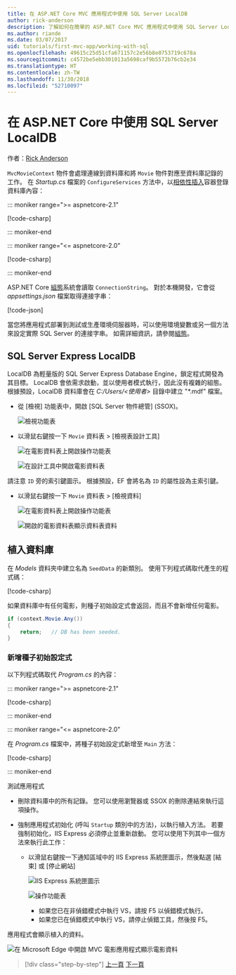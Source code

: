 ```yaml
---
title: 在 ASP.NET Core MVC 應用程式中使用 SQL Server LocalDB
author: rick-anderson
description: 了解如何在簡單的 ASP.NET Core MVC 應用程式中使用 SQL Server LocalDB。
ms.author: riande
ms.date: 03/07/2017
uid: tutorials/first-mvc-app/working-with-sql
ms.openlocfilehash: 49615c25d51cfa671157c2e56b8e0753719c678a
ms.sourcegitcommit: c4572be5ebb301013a5698caf9b5572b76cb2e34
ms.translationtype: HT
ms.contentlocale: zh-TW
ms.lasthandoff: 11/30/2018
ms.locfileid: "52710097"
---
```

# <a name="work-with-sql-server-localdb-in-aspnet-core"></a>在 ASP.NET Core 中使用 SQL Server LocalDB

作者：[Rick Anderson](https://twitter.com/RickAndMSFT)

`MvcMovieContext` 物件會處理連線到資料庫和將 `Movie` 物件對應至資料庫記錄的工作。 在 *Startup.cs* 檔案的 `ConfigureServices` 方法中，以[相依性插入](xref:fundamentals/dependency-injection)容器登錄資料庫內容：

::: moniker range=">= aspnetcore-2.1"

[!code-csharp[](~/tutorials/first-mvc-app/start-mvc/sample/MvcMovie21/Startup.cs?name=ConfigureServices&highlight=13-99)]

::: moniker-end

::: moniker range="<= aspnetcore-2.0"

[!code-csharp[](~/tutorials/first-mvc-app/start-mvc/sample/MvcMovie/Startup.cs?name=ConfigureServices&highlight=6-7)]

::: moniker-end

ASP.NET Core [組態](xref:fundamentals/configuration/index)系統會讀取 `ConnectionString`。 對於本機開發，它會從 *appsettings.json* 檔案取得連接字串：

[!code-json[](start-mvc/sample/MvcMovie/appsettings.json?highlight=2&range=8-10)]

當您將應用程式部署到測試或生產環境伺服器時，可以使用環境變數或另一個方法來設定實際 SQL Server 的連接字串。 如需詳細資訊，請參閱[組態](xref:fundamentals/configuration/index)。

## <a name="sql-server-express-localdb"></a>SQL Server Express LocalDB

LocalDB 為輕量版的 SQL Server Express Database Engine，鎖定程式開發為其目標。 LocalDB 會依需求啟動，並以使用者模式執行，因此沒有複雜的組態。 根據預設，LocalDB 資料庫會在 *C:/Users/\<使用者\>* 目錄中建立 "\*.mdf" 檔案。

* 從 [檢視] 功能表中，開啟 [SQL Server 物件總管] (SSOX)。

  ![檢視功能表](working-with-sql/_static/ssox.png)

* 以滑鼠右鍵按一下 `Movie` 資料表 > [檢視表設計工具]

  ![在電影資料表上開啟操作功能表](working-with-sql/_static/design.png)

  ![在設計工具中開啟電影資料表](working-with-sql/_static/dv.png)

請注意 `ID` 旁的索引鍵圖示。 根據預設，EF 會將名為 `ID` 的屬性設為主索引鍵。

* 以滑鼠右鍵按一下 `Movie` 資料表 > [檢視資料]

  ![在電影資料表上開啟操作功能表](working-with-sql/_static/ssox2.png)

  ![開啟的電影資料表顯示資料表資料](working-with-sql/_static/vd22.png)

## <a name="seed-the-database"></a>植入資料庫

在 *Models* 資料夾中建立名為 `SeedData` 的新類別。 使用下列程式碼取代產生的程式碼：

[!code-csharp[](start-mvc/sample/MvcMovie/Models/SeedData.cs?name=snippet_1)]

如果資料庫中有任何電影，則種子初始設定式會返回，而且不會新增任何電影。

```csharp
if (context.Movie.Any())
{
    return;   // DB has been seeded.
}
```

<a name="si"></a>
### <a name="add-the-seed-initializer"></a>新增種子初始設定式

以下列程式碼取代 *Program.cs* 的內容：

::: moniker range=">= aspnetcore-2.1"

[!code-csharp[](~/tutorials/first-mvc-app/start-mvc/sample/MvcMovie21/Program.cs)]

::: moniker-end

::: moniker range="<= aspnetcore-2.0"

在 *Program.cs* 檔案中，將種子初始設定式新增至 `Main` 方法：

[!code-csharp[](start-mvc/sample/MvcMovie/Program.cs?highlight=6,14-32)]

::: moniker-end

測試應用程式

* 刪除資料庫中的所有記錄。 您可以使用瀏覽器或 SSOX 的刪除連結來執行這項操作。
* 強制應用程式初始化 (呼叫 `Startup` 類別中的方法)，以執行植入方法。 若要強制初始化，IIS Express 必須停止並重新啟動。 您可以使用下列其中一個方法來執行此工作：

  * 以滑鼠右鍵按一下通知區域中的 IIS Express 系統匣圖示，然後點選 [結束] 或 [停止網站]

    ![IIS Express 系統匣圖示](working-with-sql/_static/iisExIcon.png)

    ![操作功能表](working-with-sql/_static/stopIIS.png)

    * 如果您已在非偵錯模式中執行 VS，請按 F5 以偵錯模式執行。
    * 如果您已在偵錯模式中執行 VS，請停止偵錯工具，然後按 F5。

應用程式會顯示植入的資料。

![在 Microsoft Edge 中開啟 MVC 電影應用程式顯示電影資料](working-with-sql/_static/m55.png)

> [!div class="step-by-step"]
> [上一頁](adding-model.md)
> [下一頁](controller-methods-views.md)  

